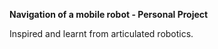 **Navigation of a mobile robot - Personal Project**

Inspired and learnt from articulated robotics.
